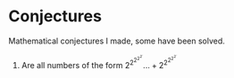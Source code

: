# Conjectures
Mathematical conjectures I made, some have been solved.

1. Are all numbers of the form $2^{2^{2^{2^{2^{\cdot}}}}}...+2^{2^{2^{2^{2^{\cdot}}}}}$
